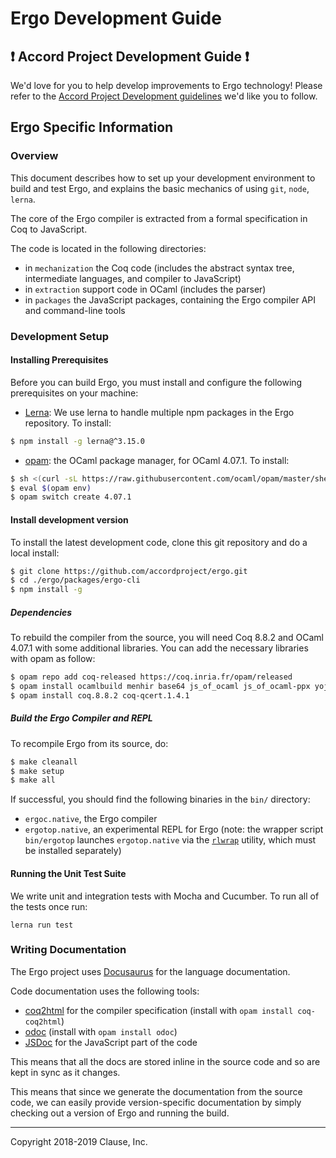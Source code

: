 # Ergo Development Guide

## ❗ Accord Project Development Guide ❗
We'd love for you to help develop improvements to Ergo technology! Please refer to the [Accord Project Development guidelines][apdev] we'd like you to follow.

## Ergo Specific Information

### Overview

This document describes how to set up your development environment to build and test Ergo, and explains the basic mechanics of using `git`, `node`, `lerna`.

The core of the Ergo compiler is extracted from a formal specification in Coq to JavaScript.

The code is located in the following directories:

* in `mechanization` the Coq code (includes the abstract syntax tree, intermediate languages, and compiler to JavaScript)
* in `extraction` support code in OCaml (includes the parser)
* in `packages` the JavaScript packages, containing the Ergo compiler API and command-line tools

### Development Setup

#### Installing Prerequisites

Before you can build Ergo, you must install and configure the following prerequisites on your machine:

* [Lerna](https://lerna.js.org): We use lerna to handle multiple npm packages in the Ergo repository. To install:

```sh
$ npm install -g lerna@^3.15.0
```

* [opam](https://opam.ocaml.org): the OCaml package manager, for OCaml 4.07.1. To install:

```sh
$ sh <(curl -sL https://raw.githubusercontent.com/ocaml/opam/master/shell/install.sh)
$ eval $(opam env)
$ opam switch create 4.07.1
```

#### Install development version

To install the latest development code, clone this git repository and do a local install:

```sh
$ git clone https://github.com/accordproject/ergo.git
$ cd ./ergo/packages/ergo-cli
$ npm install -g
```

##### Dependencies

To rebuild the compiler from the source, you will need Coq 8.8.2 and OCaml 4.07.1 with some additional libraries. You can add the necessary libraries with opam as follow:
 
```sh
$ opam repo add coq-released https://coq.inria.fr/opam/released
$ opam install ocamlbuild menhir base64 js_of_ocaml js_of_ocaml-ppx yojson atdgen re calendar uri
$ opam install coq.8.8.2 coq-qcert.1.4.1
```

##### Build the Ergo Compiler and REPL

To recompile Ergo from its source, do:

```sh
$ make cleanall
$ make setup
$ make all
```

If successful, you should find the following binaries in the `bin/` directory:

* `ergoc.native`, the Ergo compiler
* `ergotop.native`, an experimental REPL for Ergo (note: the wrapper script
 `bin/ergotop` launches `ergotop.native` via the
 [`rlwrap`](https://github.com/hanslub42/rlwrap) utility, which must be
 installed separately)

####  Running the Unit Test Suite

We write unit and integration tests with Mocha and Cucumber. To run all of the tests once run:

```text
lerna run test
```

###  Writing Documentation

The Ergo project uses [Docusaurus][docusaurus] for the language documentation.

Code documentation uses the following tools:
- [coq2html][coq2html] for the compiler specification (install with `opam install coq-coq2html`)
- [odoc][odoc] (install with `opam install odoc`)
- [JSDoc][jsdoc] for the JavaScript part of the code

This means that all the docs are stored inline in the source code and so are kept in sync as it changes.

This means that since we generate the documentation from the source code, we can easily provide version-specific documentation by simply checking out a version of Ergo and running the build.

---

Copyright 2018-2019 Clause, Inc.

[apdev]: https://github.com/accordproject/techdocs/blob/master/DEVELOPERS.md
[docusaurus]: http://docusaurus.io/
[coq2html]: https://github.com/xavierleroy/coq2html
[odoc]: https://github.com/ocaml/odoc
[jsdoc]: http://usejsdoc.org/

